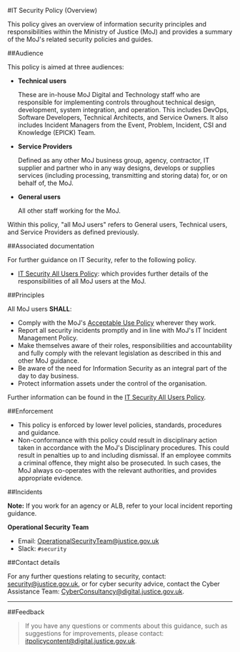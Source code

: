 #IT Security Policy (Overview)

This policy gives an overview of information security principles and responsibilities within the Ministry of Justice (MoJ) and provides a summary of the MoJ's related security policies and guides.

##Audience

This policy is aimed at three audiences:

* **Technical users**

    These are in-house MoJ Digital and Technology staff who are responsible for implementing controls throughout technical design, development, system integration, and operation. This includes DevOps, Software Developers, Technical Architects, and Service Owners. It also includes Incident Managers from the Event, Problem, Incident, CSI and Knowledge (EPICK) Team.

* **Service Providers**

    Defined as any other MoJ business group, agency, contractor, IT supplier and partner who in any way designs, develops or supplies services (including processing, transmitting and storing data) for, or on behalf of, the MoJ.

* **General users**

    All other staff working for the MoJ.


Within this policy, "all MoJ users" refers to General users, Technical users, and Service Providers as defined previously.

##Associated documentation

For further guidance on IT Security, refer to the following policy.

* [IT Security All Users Policy](https://security-guidance.service.justice.gov.uk/it-security-all-users-policy/): which provides further details of the responsibilities of all MoJ users at the MoJ.

##Principles

All MoJ users **SHALL**:

* Comply with the MoJ's [Acceptable Use Policy](https://security-guidance.service.justice.gov.uk/acceptable-use-policy/) wherever they work.
* Report all security incidents promptly and in line with MoJ's IT Incident Management Policy.
* Make themselves aware of their roles, responsibilities and accountability and fully comply with the relevant legislation as described in this and other MoJ guidance.
* Be aware of the need for Information Security as an integral part of the day to day business.
* Protect information assets under the control of the organisation.

Further information can be found in the [IT Security All Users Policy](https://security-guidance.service.justice.gov.uk/it-security-all-users-policy/).

##Enforcement

* This policy is enforced by lower level policies, standards, procedures and guidance.
* Non-conformance with this policy could result in disciplinary action taken in accordance with the MoJ's Disciplinary procedures. This could result in penalties up to and including dismissal. If an employee commits a criminal offence, they might also be prosecuted. In such cases, the MoJ always co-operates with the relevant authorities, and provides appropriate evidence.

##Incidents

**Note:** If you work for an agency or ALB, refer to your local incident reporting guidance.

**Operational Security Team**

* Email: [OperationalSecurityTeam@justice.gov.uk](mailto:OperationalSecurityTeam@justice.gov.uk)
* Slack: `#security`

##Contact details

For any further questions relating to security, contact: [security@justice.gov.uk](mailto:security@justice.gov.uk), or for cyber security advice, contact the Cyber Assistance Team: [CyberConsultancy@digital.justice.gov.uk](mailto:CyberConsultancy@digital.justice.gov.uk).

---

##Feedback

> If you have any questions or comments about this guidance, such as suggestions for improvements, please contact: [itpolicycontent@digital.justice.gov.uk](mailto:itpolicycontent@digital.justice.gov.uk).

